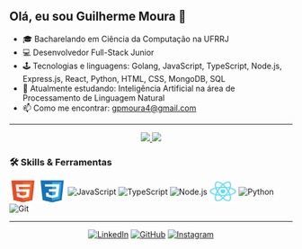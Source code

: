 ## Olá, eu sou Guilherme Moura 👋

- 🎓 Bacharelando em Ciência da Computação na UFRRJ  
- 💻 Desenvolvedor Full-Stack Junior
- 🕹️ Tecnologias e linguagens: Golang, JavaScript, TypeScript, Node.js, Express.js, React, Python, HTML, CSS, MongoDB, SQL
- 🚀 Atualmente estudando: Inteligência Artificial na área de Processamento de Linguagem Natural
- 📫 Como me encontrar: gpmoura4@gmail.com  

---

<div align="center">
  <a href="https://github-readme-stats.vercel.app/api?username=gpmoura4&show_icons=true&theme=darcula&include_all_commits=true&count_private=true">
    <img height="160" src="https://github-readme-stats.vercel.app/api?username=gpmoura4&show_icons=true&theme=darcula&include_all_commits=true&count_private=true"/>
  </a>
  <a href="https://github-readme-stats.vercel.app/api/top-langs/?username=gpmoura4&layout=compact&theme=darcula&langs_count=7">
    <img height="160" src="https://github-readme-stats.vercel.app/api/top-langs/?username=gpmoura4&layout=compact&theme=darcula&langs_count=7"/>
  </a>
</div>

### 🛠️ Skills & Ferramentas

<div style="display: inline_block">
  <img align="center" alt="HTML5"     height="40" width="48" src="https://raw.githubusercontent.com/devicons/devicon/master/icons/html5/html5-original.svg" />
  <img align="center" alt="CSS3"      height="40" width="48" src="https://raw.githubusercontent.com/devicons/devicon/master/icons/css3/css3-original.svg" />
  <img align="center" alt="JavaScript"height="40" width="48" src="https://cdn.jsdelivr.net/gh/devicons/devicon/icons/javascript/javascript-original.svg" />
  <img align="center" alt="TypeScript"height="40" width="48" src="https://cdn.jsdelivr.net/gh/devicons/devicon/icons/typescript/typescript-original.svg" />
  <img align="center" alt="Node.js"   height="40" width="48" src="https://cdn.jsdelivr.net/gh/devicons/devicon/icons/nodejs/nodejs-original.svg" />
  <img align="center" alt="React"     height="40" width="48" src="https://raw.githubusercontent.com/devicons/devicon/master/icons/react/react-original.svg" />
  <img align="center" alt="Python"    height="40" width="48" src="https://cdn.jsdelivr.net/gh/devicons/devicon/icons/python/python-original.svg" />
  <img align="center" alt="Git"       height="40" width="48" src="https://cdn.jsdelivr.net/gh/devicons/devicon/icons/git/git-original.svg" />
</div>

---

<div align="center">
  <a href="https://www.linkedin.com/in/gpmouradev/" target="_blank"><img src="https://img.shields.io/badge/-LinkedIn-%230077B5?style=for-the-badge&logo=linkedin" alt="LinkedIn"/></a>
  <a href="https://github.com/gpmoura4" target="_blank"><img src="https://img.shields.io/badge/GitHub-100000?style=for-the-badge&logo=github&logoColor=white" alt="GitHub"/></a>
  <a href="https://www.instagram.com/gpmouradev/" target="_blank"><img src="https://img.shields.io/badge/Instagram-E4405F?style=for-the-badge&logo=instagram&logoColor=white" alt="Instagram"/></a>
</div>
